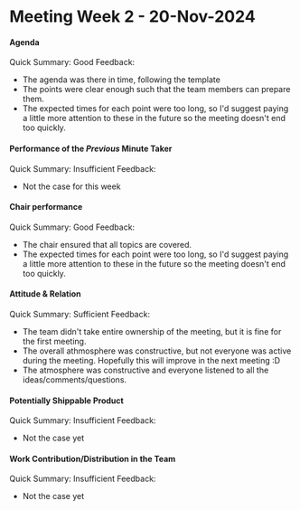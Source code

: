 # Meeting Week 2 - 20-Nov-2024
#### Agenda 
Quick Summary: Good
Feedback:
- The agenda was there in time, following the template
- The points were clear enough such that the team members can prepare them.
- The expected times for each point were too long, so I'd suggest paying a little more attention to these in the future so the meeting doesn't end too quickly.


#### Performance of the *Previous* Minute Taker
Quick Summary: Insufficient
Feedback: 
- Not the case for this week

#### Chair performance
Quick Summary: Good
Feedback:
- The chair ensured that all topics are covered.
- The expected times for each point were too long, so I'd suggest paying a little more attention to these in the future so the meeting doesn't end too quickly.


#### Attitude & Relation
Quick Summary: Sufficient
Feedback: 
- The team didn't take entire ownership of the meeting, but it is fine for the first meeting.
- The overall athmosphere was constructive, but not everyone was active during the meeting. Hopefully this will improve in the next meeting :D
- The atmosphere was constructive and everyone listened to all the ideas/comments/questions.


#### Potentially Shippable Product
Quick Summary: Insufficient
Feedback: 
- Not the case yet


#### Work Contribution/Distribution in the Team
Quick Summary: Insufficient
Feedback: 
- Not the case yet